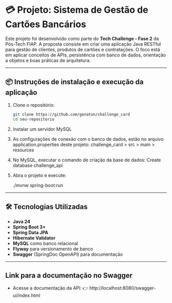 # 💳 Projeto: Sistema de Gestão de Cartões Bancários
Este projeto foi desenvolvido como parte do **Tech Challenge - Fase 2** da Pós-Tech FIAP. A proposta consiste em criar uma aplicação Java RESTful para gestão de clientes, produtos de cartões e contratações. O foco está em aplicar conceitos de APIs, persistência com banco de dados, orientação a objetos e boas práticas de arquitetura.

---

## 📦 Instruções de instalação e execução da aplicação 

1. Clone o repositório:
   ```bash
   git clone https://github.com/genaton/challenge_card
   cd seu-repositorio

2. Instalar um servidor MySQL

3. As configurações de conexão com o banco de dados, estão no arquivo application.properties deste projeto: challenge_card > src > main > resources

4. No MySQL, executar o comando de criação da base de dados: Create database challenge_api

5. Abra o projeto e execute:

   ./mvnw spring-boot:run

---

## 🛠️ Tecnologias Utilizadas

- **Java 24**
- **Spring Boot 3+**
- **Spring Data JPA**
- **Hibernate Validator**
- **MySQL** como banco relacional
- **Flyway** para versionamento de banco
- **Swagger** (SpringDoc OpenAPI) para documentação

---

## Link para a documentação no Swagger

- Acesse a documentação da API:
👉 http://localhost:8080/swagger-ui/index.html
